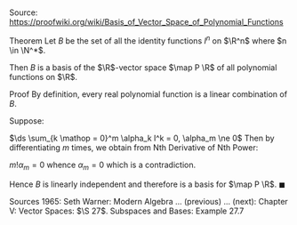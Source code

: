 # 

Source: https://proofwiki.org/wiki/Basis_of_Vector_Space_of_Polynomial_Functions

Theorem
Let $B$ be the set of all the identity functions $I^n$ on $\R^n$ where $n \in \N^*$.

Then $B$ is a basis of the $\R$-vector space $\map P \R$ of all polynomial functions on $\R$.


Proof
By definition, every real polynomial function is a linear combination of $B$.

Suppose:

$\ds \sum_{k \mathop = 0}^m \alpha_k I^k = 0, \alpha_m \ne 0$
Then by differentiating $m$ times, we obtain from Nth Derivative of Nth Power:

$m! \alpha_m = 0$
whence $\alpha_m = 0$ which is a contradiction.

Hence $B$ is linearly independent and therefore is a basis for $\map P \R$.
$\blacksquare$


Sources
1965: Seth Warner: Modern Algebra ... (previous) ... (next): Chapter $\text {V}$: Vector Spaces: $\S 27$. Subspaces and Bases: Example $27.7$




